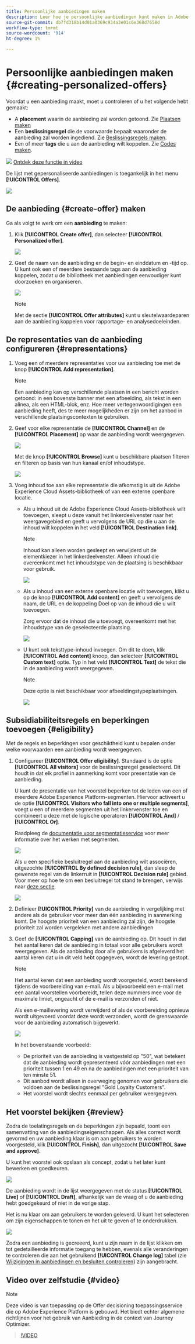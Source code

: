 ```yaml
---
title: Persoonlijke aanbiedingen maken
description: Leer hoe je persoonlijke aanbiedingen kunt maken in Adobe Experience Platform.
source-git-commit: db7fd318b14d01a0369c934a3e01c6e368d7658d
workflow-type: tm+mt
source-wordcount: '914'
ht-degree: 1%

---
```


# Persoonlijke aanbiedingen maken {#creating-personalized-offers}

Voordat u een aanbieding maakt, moet u controleren of u het volgende hebt gemaakt:

* A **placement** waarin de aanbieding zal worden getoond. Zie [Plaatsen maken](../offer-library/creating-placements.md)
* Een **beslissingsregel** die de voorwaarde bepaalt waaronder de aanbieding zal worden ingediend. Zie [Beslissingsregels maken](../offer-library/creating-decision-rules.md).
* Een of meer **tags** die u aan de aanbieding wilt koppelen. Zie [Codes maken](../offer-library/creating-tags.md).

![](../../assets/do-not-localize/how-to-video.png) [Ontdek deze functie in video](#video)

De lijst met gepersonaliseerde aanbiedingen is toegankelijk in het menu **[!UICONTROL Offers]**.

![](../../assets/offers_list.png)

## De aanbieding {#create-offer} maken

Ga als volgt te werk om een **aanbieding** te maken:

1. Klik **[!UICONTROL Create offer]**, dan selecteer **[!UICONTROL Personalized offer]**.

   ![](../../assets/create_offer.png)

1. Geef de naam van de aanbieding en de begin- en einddatum en -tijd op. U kunt ook een of meerdere bestaande tags aan de aanbieding koppelen, zodat u de bibliotheek met aanbiedingen eenvoudiger kunt doorzoeken en organiseren.

   ![](../../assets/offer_details.png)

   >[!NOTE]
   >
   >Met de sectie **[!UICONTROL Offer attributes]** kunt u sleutelwaardeparen aan de aanbieding koppelen voor rapportage- en analysedoeleinden.

## De representaties van de aanbieding configureren {#representations}

1. Voeg een of meerdere representaties voor uw aanbieding toe met de knop **[!UICONTROL Add representation]**.

   >[!NOTE]
   >
   >Een aanbieding kan op verschillende plaatsen in een bericht worden getoond: in een bovenste banner met een afbeelding, als tekst in een alinea, als een HTML-blok, enz. Hoe meer vertegenwoordigingen een aanbieding heeft, des te meer mogelijkheden er zijn om het aanbod in verschillende plaatsingscontexten te gebruiken.

1. Geef voor elke representatie de **[!UICONTROL Channel]** en de **[!UICONTROL Placement]** op waar de aanbieding wordt weergegeven.

   ![](../../assets/channel-placement.png)

   Met de knop **[!UICONTROL Browse]** kunt u beschikbare plaatsen filteren en filteren op basis van hun kanaal en/of inhoudstype.

   ![](../../assets/browse-placements.png)

1. Voeg inhoud toe aan elke representatie die afkomstig is uit de Adobe Experience Cloud Assets-bibliotheek of van een externe openbare locatie.

   * Als u inhoud uit de Adobe Experience Cloud Assets-bibliotheek wilt toevoegen, sleept u deze vanuit het linkerdeelvenster naar het weergavegebied en geeft u vervolgens de URL op die u aan de inhoud wilt koppelen in het veld **[!UICONTROL Destination link]**.

      >[!NOTE]
      >
      >Inhoud kan alleen worden gesleept en verwijderd uit de elementkiezer in het linkerdeelvenster. Alleen inhoud die overeenkomt met het inhoudstype van de plaatsing is beschikbaar voor gebruik.

      ![](../../assets/offer_drag_content.png)

   * Als u inhoud van een externe openbare locatie wilt toevoegen, klikt u op de knop **[!UICONTROL Add content]** en geeft u vervolgens de naam, de URL en de koppeling Doel op van de inhoud die u wilt toevoegen.

      Zorg ervoor dat de inhoud die u toevoegt, overeenkomt met het inhoudstype van de geselecteerde plaatsing.

      ![](../../assets/offer_add_content.png)

   * U kunt ook teksttype-inhoud invoegen. Om dit te doen, klik **[!UICONTROL Add content]** knoop, dan selecteer **[!UICONTROL Custom text]** optie. Typ in het veld **[!UICONTROL Text]** de tekst die in de aanbieding wordt weergegeven.

      >[!NOTE]
      >
      >Deze optie is niet beschikbaar voor afbeeldingstypeplaatsingen.

      ![](../../assets/offer_text_content.png)

## Subsidiabiliteitsregels en beperkingen toevoegen {#eligibility}

Met de regels en beperkingen voor geschiktheid kunt u bepalen onder welke voorwaarden een aanbieding wordt weergegeven.

1. Configureer **[!UICONTROL Offer eligibility]**. Standaard is de optie **[!UICONTROL All visitors]** voor de beslissingsregel geselecteerd. Dit houdt in dat elk profiel in aanmerking komt voor presentatie van de aanbieding.

   U kunt de presentatie van het voorstel beperken tot de leden van een of meerdere Adobe Experience Platform-segmenten. Hiervoor activeert u de optie **[!UICONTROL Visitors who fall into one or multiple segments]**, voegt u een of meerdere segmenten uit het linkervenster toe en combineert u deze met de logische operatoren **[!UICONTROL And]** / **[!UICONTROL Or]**.

   Raadpleeg de [documentatie voor segmentatieservice](https://experienceleague.adobe.com/docs/experience-platform/segmentation/home.html) voor meer informatie over het werken met segmenten.

   ![](../../assets/offer-eligibility-segment.png)

   Als u een specifieke besluitregel aan de aanbieding wilt associëren, uitgezochte **[!UICONTROL By defined decision rule]**, dan sleep de gewenste regel van de linkerruit in **[!UICONTROL Decision rule]** gebied. Voor meer op hoe te om een besluitregel tot stand te brengen, verwijs naar [deze sectie](../offer-library/creating-decision-rules.md).

   ![](../../assets/offer_rule.png)

1. Definieer **[!UICONTROL Priority]** van de aanbieding in vergelijking met andere als de gebruiker voor meer dan één aanbieding in aanmerking komt. De hoogste prioriteit van een aanbieding zal zijn, de hoogste prioriteit zal worden vergeleken met andere aanbiedingen

1. Geef de **[!UICONTROL Capping]** van de aanbieding op. Dit houdt in dat het aantal keren dat de aanbieding in totaal voor alle gebruikers wordt weergegeven. Als de aanbieding door alle gebruikers is afgeleverd het aantal keren dat u in dit veld hebt opgegeven, wordt de levering gestopt.

   >[!NOTE]
   >
   >Het aantal keren dat een aanbieding wordt voorgesteld, wordt berekend tijdens de voorbereiding van e-mail. Als u bijvoorbeeld een e-mail met een aantal voorstellen voorbereidt, tellen deze nummers mee voor de maximale limiet, ongeacht of de e-mail is verzonden of niet.
   >
   >Als een e-maillevering wordt verwijderd of als de voorbereiding opnieuw wordt uitgevoerd voordat deze wordt verzonden, wordt de grenswaarde voor de aanbieding automatisch bijgewerkt.

   ![](../../assets/offer_capping.png)

   In het bovenstaande voorbeeld:

   * De prioriteit van de aanbieding is vastgesteld op &quot;50&quot;, wat betekent dat de aanbieding wordt gepresenteerd vóór aanbiedingen met een prioriteit tussen 1 en 49 en na de aanbiedingen met een prioriteit van ten minste 51.
   * Dit aanbod wordt alleen in overweging genomen voor gebruikers die voldoen aan de beslissingsregel &quot;Gold Loyalty Customers&quot;.
   * Het voorstel wordt slechts eenmaal per gebruiker weergegeven.

## Het voorstel bekijken {#review}

Zodra de toelatingsregels en de beperkingen zijn bepaald, toont een samenvatting van de aanbiedingseigenschappen. Als alles correct wordt gevormd en uw aanbieding klaar is om aan gebruikers te worden voorgesteld, klik **[!UICONTROL Finish]**, dan uitgezocht **[!UICONTROL Save and approve]**.

U kunt het voorstel ook opslaan als concept, zodat u het later kunt bewerken en goedkeuren.

![](../../assets/offer_review.png)

De aanbieding wordt in de lijst weergegeven met de status **[!UICONTROL Live]** of **[!UICONTROL Draft]**, afhankelijk van de vraag of u de aanbieding hebt goedgekeurd of niet in de vorige stap.

Het is nu klaar om aan gebruikers te worden geleverd. U kunt het selecteren om zijn eigenschappen te tonen en het uit te geven of te onderdrukken.

![](../../assets/offer_created.png)

Zodra een aanbieding is gecreeerd, kunt u zijn naam in de lijst klikken om tot gedetailleerde informatie toegang te hebben, evenals alle veranderingen te controleren die aan het gebruikend **[!UICONTROL Change log]** tabel (zie [Wijzigingen in aanbiedingen en besluiten controleren](../get-started/user-interface.md#monitoring-changes)) zijn aangebracht.

## Video over zelfstudie {#video}

>[!NOTE]
>
>Deze video is van toepassing op de Offer decisioning toepassingsservice die op Adobe Experience Platform is gebouwd. Het biedt echter algemene richtlijnen voor het gebruik van Aanbieding in de context van Journey Optimizer.

>[!VIDEO](https://video.tv.adobe.com/v/329375?quality=12)
